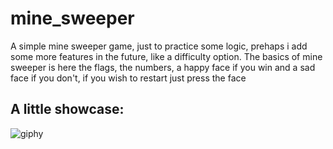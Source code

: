 # mine_sweeper

A simple mine sweeper game, just to practice some logic, prehaps i add some more features in the future, like a difficulty option.
The basics of mine sweeper is here the flags, the numbers, a happy face if you win and a sad face if you don't, if you wish to restart just press the face

## A little showcase:

![giphy](https://user-images.githubusercontent.com/75546113/131773388-7b3d3b09-711e-47b3-aa8b-2579213e939e.gif)

